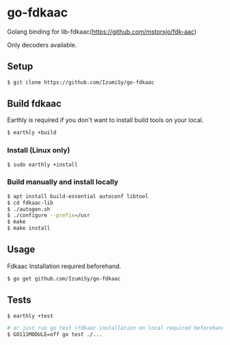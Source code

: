 # go-fdkaac
Golang binding for lib-fdkaac(https://github.com/mstorsjo/fdk-aac)

Only decoders available.

## Setup
```bash
$ git clone https://github.com/IzumiSy/go-fdkaac
```

## Build fdkaac
Earthly is required if you don't want to install build tools on your local.
```bash
$ earthly +build
```

### Install (Linux only)
```bash
$ sudo earthly +install
```

### Build manually and install locally
```bash
$ apt install build-essential autoconf libtool
$ cd fdkaac-lib
$ ./autogen.sh
$ ./configure --prefix=/usr
$ make
$ make install
```

## Usage
Fdkaac Installation required beforehand.
```bash
$ go get github.com/IzumiSy/go-fdkaac
```

## Tests
```bash
$ earthly +test

# or just run go test (fdkaac installation on local required beforehand)
$ GO111MODULE=off go test ./...
```
